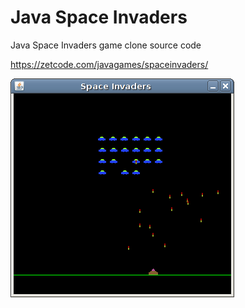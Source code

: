 # Java Space Invaders
Java Space Invaders game clone source code 

https://zetcode.com/javagames/spaceinvaders/

![Space Invaders screenshot](spaceinvaders.png)

